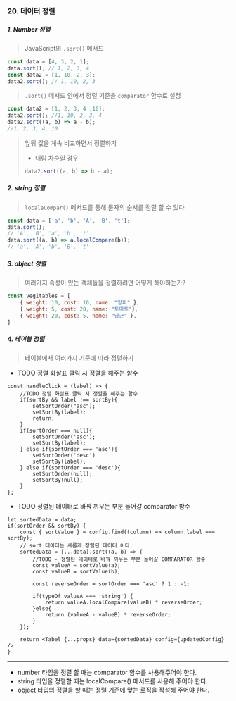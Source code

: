 ### 20. 데이터 정렬



##### 1. Number 정렬 

> JavaScript의 `.sort()` 메서드 

```js
const data = [4, 3, 2, 1];
data.sort(); // 1, 2, 3, 4
const data2 = [1, 10, 2, 3];
data2.sort(); // 1, 10, 2, 3 
```

> `.sort()` 메서드 안에서 정렬 기준을 `comparator` 함수로 설정

```js
const data2 = [1, 2, 3, 4 ,10];
data2.sort(); //1, 10, 2, 3, 4
data2.sort((a, b) => a - b);
//1, 2, 3, 4, 10
```

> 앞뒤 값을 계속 비교하면서 정렬하기 
>
> * 내림 차순일 경우 
>
> ```js
> data2.sort((a, b) => b - a);
> ```



##### 2. string 정렬 

> `localeCompar()` 메서드를 통해 문자의 순서를 정렬 할 수 있다. 

```js
const data = ['a', 'b', 'A', 'B', 't'];
data.sort();
// 'A', 'B', 'a', 'b', 't'
data.sort((a, b) => a.localCompare(b));
// 'a', 'A', 'b', 'B', 't'
```



##### 3. object 정렬

> 여러가지 속성이 있는 객체들을 정렬하려면 어떻게 해야하는가? 

```js
const vegitables = [
    { weight: 10, cost: 10, name: "양파" },
    { weight: 5, cost: 20, name: "토마토"},
    { weight: 20, cost: 5, name: "당근" },
]
```



##### 4. 테이블 정렬 

> 테이블에서 여러가지 기준에 따라 정렬하기 

* TODO 정렬 화살표 클릭 시 정렬을 해주는 함수 

```react
const handleClick = (label) => {
    //TODO 정렬 화살표 클릭 시 정렬을 해주는 함수 
    if(sortBy && label !== sortBy){
        setSortOrder("asc");
        setSortBy(label);
        return;
    }
    if(sortOrder === null){
        setSortOrder('asc');
        setSortBy(label);
    } else if(sortOrder === 'asc'){
        setSortOrder('desc')
        setSortBy(label);
    } else if(sortOrder === 'desc'){
        setSortOrder(null);
        setSortBy(null);
    }
};
```



* TODO 정렬된 데이터로 바꿔 끼우는 부분 들어갈 comparator 함수 

```react
let sortedData = data;
if(sortOrder && sortBy) {
    const { sortValue } = config.find((column) => column.label === sortBy);
    // sort 데이터는 새롭게 정렬된 데이터 이다. 
    sortedData = [...data].sort((a, b) => {
        //TODO - 정렬된 데이터로 바꿔 끼우는 부분 들어갈 COMPARATOR 함수 
        const valueA = sortValue(a);
        const valueB = sortValue(b);
        
        const reverseOrder = sortOrder === 'asc' ? 1 : -1;
        
        if(typeOf valueA === 'string') {
            return valueA.localCompare(valueB) * reverseOrder;
        }else{
            return (valueA - valueB) * reverseOrder;
        }
    });
    
    return <Tabel {...props} data={sortedData} config={updatedConfig} />
}
```



---



* number 타입을 정렬 할 때는 comparator 함수를 사용해주어야 한다. 
* string 타입을 정렬할 때는 localCompare() 메서드를 사용해 주어야 한다. 
* object 타입의 정렬을 할 때는 정렬 기준에 맞는 로직을 작성해 주어야 한다. 

